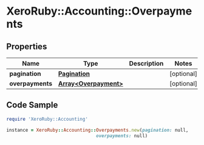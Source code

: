 # XeroRuby::Accounting::Overpayments

## Properties

Name | Type | Description | Notes
------------ | ------------- | ------------- | -------------
**pagination** | [**Pagination**](Pagination.md) |  | [optional] 
**overpayments** | [**Array&lt;Overpayment&gt;**](Overpayment.md) |  | [optional] 

## Code Sample

```ruby
require 'XeroRuby::Accounting'

instance = XeroRuby::Accounting::Overpayments.new(pagination: null,
                                 overpayments: null)
```


